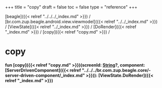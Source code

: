 +++
title = "copy"
draft = false
toc = false
type = "reference"
+++

[beagle]({{< relref "../../../_index.md" >}}) / [br.com.zup.beagle.android.view.viewmodel]({{< relref "../../_index.md" >}}) / [ViewState]({{< relref "../_index.md" >}}) / [DoRender]({{< relref "_index.md" >}}) / [copy]({{< relref "copy.md" >}}) / 



# copy  
  
<b><b>fun [copy]({{< relref "copy.md" >}})(screenId: [String](https://kotlinlang.org/api/latest/jvm/stdlib/kotlin/-string/index.html)?, component: [ServerDrivenComponent]({{< relref "../../../br.com.zup.beagle.core/-server-driven-component/_index.md" >}})): [ViewState.DoRender]({{< relref "_index.md" >}})</b></b>  



